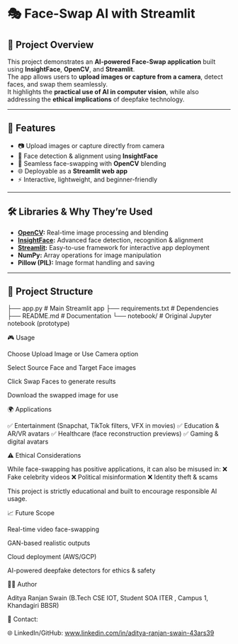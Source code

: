 # 🎭 Face-Swap AI with Streamlit

## 📌 Project Overview
This project demonstrates an **AI-powered Face-Swap application** built using **InsightFace**, **OpenCV**, and **Streamlit**.  
The app allows users to **upload images or capture from a camera**, detect faces, and swap them seamlessly.  
It highlights the **practical use of AI in computer vision**, while also addressing the **ethical implications** of deepfake technology.  

---

## 🚀 Features
- 📷 Upload images or capture directly from camera  
- 🤖 Face detection & alignment using **InsightFace**  
- 🔄 Seamless face-swapping with **OpenCV** blending  
- 🌐 Deployable as a **Streamlit web app**  
- ⚡ Interactive, lightweight, and beginner-friendly  

---

## 🛠️ Libraries & Why They’re Used
- **[OpenCV](https://opencv.org/):** Real-time image processing and blending  
- **[InsightFace](https://github.com/deepinsight/insightface):** Advanced face detection, recognition & alignment  
- **[Streamlit](https://streamlit.io/):** Easy-to-use framework for interactive app deployment  
- **NumPy:** Array operations for image manipulation  
- **Pillow (PIL):** Image format handling and saving  

---

## 📂 Project Structure
├── app.py # Main Streamlit app
├── requirements.txt # Dependencies
├── README.md # Documentation
└── notebook/ # Original Jupyter notebook (prototype)

🎮 Usage

Choose Upload Image or Use Camera option

Select Source Face and Target Face images

Click Swap Faces to generate results

Download the swapped image for use

🌍 Applications

✅ Entertainment (Snapchat, TikTok filters, VFX in movies)
✅ Education & AR/VR avatars
✅ Healthcare (face reconstruction previews)
✅ Gaming & digital avatars

⚠️ Ethical Considerations

While face-swapping has positive applications, it can also be misused in:
❌ Fake celebrity videos
❌ Political misinformation
❌ Identity theft & scams

This project is strictly educational and built to encourage responsible AI usage.

📈 Future Scope

Real-time video face-swapping

GAN-based realistic outputs

Cloud deployment (AWS/GCP)

AI-powered deepfake detectors for ethics & safety

👨‍💻 Author

Aditya Ranjan Swain (B.Tech CSE IOT, Student SOA ITER , Campus 1, Khandagiri BBSR)

📧 Contact: 

🌐 LinkedIn/GitHub: www.linkedin.com/in/aditya-ranjan-swain-43ars39

